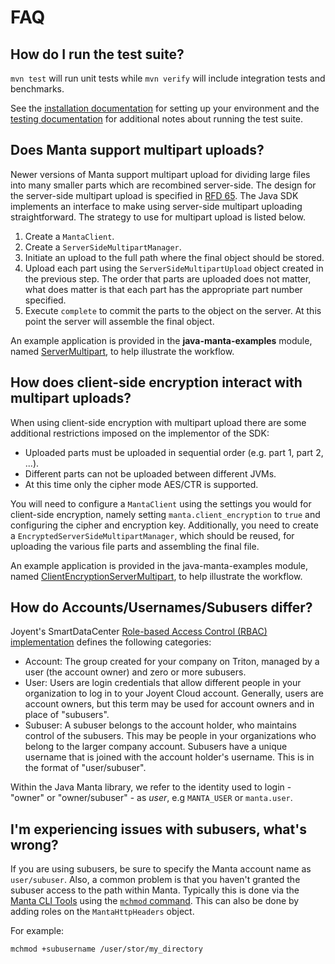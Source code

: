 # FAQ

## How do I run the test suite?

`mvn test` will run unit tests while `mvn verify` will include integration tests and benchmarks.

See the [installation documentation](/INSTALL.md) for setting up your environment and the
[testing documentation](/TESTING.md) for additional notes about running the test suite.

## Does Manta support multipart uploads?

Newer versions of Manta support multipart upload for dividing large files into many smaller parts
which are recombined server-side. The design for the server-side multipart upload is specified in
[RFD 65](https://github.com/joyent/rfd/tree/master/rfd/0065). The Java SDK
implements an interface to make using server-side multipart uploading
straightforward. The strategy to use for multipart upload is listed below.

1. Create a `MantaClient`.
2. Create a `ServerSideMultipartManager`.
3. Initiate an upload to the full path where the final object should be stored.
4. Upload each part using the `ServerSideMultipartUpload` object created in the
   previous step. The order that parts are uploaded does not matter,
   what does matter is that each part has the appropriate part number specified.
5. Execute `complete` to commit the parts to the object on the server. At this
   point the server will assemble the final object.

An example application is provided in the **java-manta-examples** module, named
[ServerMultipart](/java-manta-examples/src/main/java/ServerMultipart.java),
to help illustrate the workflow.

## How does client-side encryption interact with multipart uploads?

When using client-side encryption with multipart upload there are some
additional restrictions imposed on the implementor of the SDK:

* Uploaded parts must be uploaded in sequential order (e.g. part 1,
  part 2, ...).
* Different parts can not be uploaded between different JVMs.
* At this time only the cipher mode AES/CTR is supported.

You will need to configure a `MantaClient` using the
settings you would for client-side encryption, namely setting
`manta.client_encryption` to `true` and configuring the cipher and
encryption key.  Additionally, you need to create a
`EncryptedServerSideMultipartManager`, which should be reused, for
uploading the various file parts and assembling the final file.

An example application is provided in the java-manta-examples module,
named [ClientEncryptionServerMultipart](/java-manta-examples/src/main/java/ClientEncryptionServerMultipart.java),
to help illustrate the workflow.

## How do Accounts/Usernames/Subusers differ?

Joyent's SmartDataCenter [Role-based Access Control (RBAC)
implementation](https://docs.joyent.com/public-cloud/rbac/users)
defines the following categories:

 - Account: The group created for your company on Triton, managed by
 a user (the account owner) and zero or more subusers.
 - User: Users are login credentials that allow different people in your
 organization to log in to your Joyent Cloud account. Generally, users
 are account owners, but this term may be used for account owners and
 in place of "subusers".
 - Subuser: A subuser belongs to the account holder, who maintains control
 of the subusers. This may be people in your organizations who belong to the
 larger company account. Subusers have a unique username that is joined with
 the account holder's username. This is in the format of "user/subuser".

Within the Java Manta library, we refer to the identity used to login -
"owner" or "owner/subuser" - as *user*, e.g `MANTA_USER` or `manta.user`.

## I'm experiencing issues with subusers, what's wrong?

If you are using subusers, be sure to specify the Manta account name as `user/subuser`.
Also, a common problem is that you haven't granted the subuser access to the
path within Manta. Typically this is done via the
[Manta CLI Tools](https://apidocs.joyent.com/manta/commands-reference.html)
using the [`mchmod` command](https://github.com/joyent/node-manta/blob/master/docs/man/mchmod.md).
This can also be done by adding roles on the `MantaHttpHeaders` object.

For example:

```bash
mchmod +subusername /user/stor/my_directory
```
